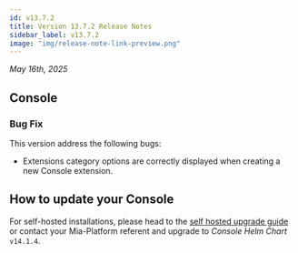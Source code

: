 ```yaml
---
id: v13.7.2
title: Version 13.7.2 Release Notes
sidebar_label: v13.7.2
image: "img/release-note-link-preview.png"
---
```


_May 16th, 2025_

## Console

### Bug Fix

This version address the following bugs:

- Extensions category options are correctly displayed when creating a new Console extension.

## How to update your Console

For self-hosted installations, please head to the [self hosted upgrade guide](/infrastructure/self-hosted/installation-chart/100_how-to-upgrade.md) or contact your Mia-Platform referent and upgrade to _Console Helm Chart_ `v14.1.4`.
